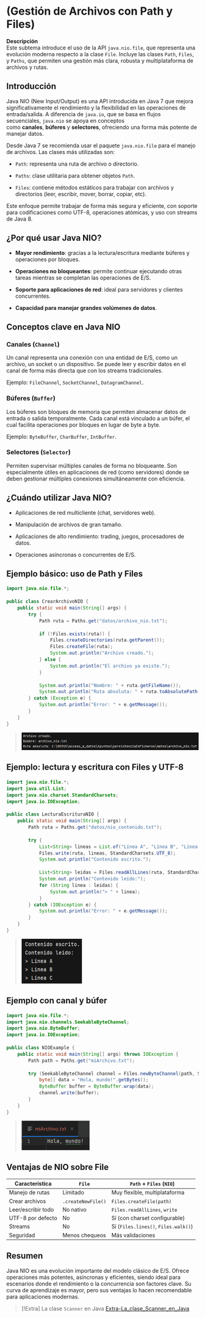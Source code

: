 # (Gestión de Archivos con Path y Files)

**Descripción**  
Este subtema introduce el uso de la API `java.nio.file`, que representa una evolución moderna respecto a la clase `File`. Incluye las clases `Path`, `Files`, y `Paths`, que permiten una gestión más clara, robusta y multiplataforma de archivos y rutas.

## Introducción

Java NIO (New Input/Output) es una API introducida en Java 7 que mejora significativamente el rendimiento y la flexibilidad en las operaciones de entrada/salida. A diferencia de `java.io`, que se basa en flujos secuenciales, `java.nio` se apoya en conceptos como **canales**, **búferes** y **selectores**, ofreciendo una forma más potente de manejar datos.

Desde Java 7 se recomienda usar el paquete `java.nio.file` para el manejo de archivos. Las clases más utilizadas son:

- `Path`: representa una ruta de archivo o directorio.
    
- `Paths`: clase utilitaria para obtener objetos `Path`.
    
- `Files`: contiene métodos estáticos para trabajar con archivos y directorios (leer, escribir, mover, borrar, copiar, etc).
    

Este enfoque permite trabajar de forma más segura y eficiente, con soporte para codificaciones como UTF-8, operaciones atómicas, y uso con streams de Java 8.

## ¿Por qué usar Java NIO?

- **Mayor rendimiento**: gracias a la lectura/escritura mediante búferes y operaciones por bloques.
    
- **Operaciones no bloqueantes**: permite continuar ejecutando otras tareas mientras se completan las operaciones de E/S.
    
- **Soporte para aplicaciones de red**: ideal para servidores y clientes concurrentes.
    
- **Capacidad para manejar grandes volúmenes de datos**.

## Conceptos clave en Java NIO

### Canales (`Channel`)

Un canal representa una conexión con una entidad de E/S, como un archivo, un socket o un dispositivo. Se puede leer y escribir datos en el canal de forma más directa que con los streams tradicionales.

Ejemplo: `FileChannel`, `SocketChannel`, `DatagramChannel`.

### Búferes (`Buffer`)

Los búferes son bloques de memoria que permiten almacenar datos de entrada o salida temporalmente. Cada canal está vinculado a un búfer, el cual facilita operaciones por bloques en lugar de byte a byte.

Ejemplo: `ByteBuffer`, `CharBuffer`, `IntBuffer`.

### Selectores (`Selector`)

Permiten supervisar múltiples canales de forma no bloqueante. Son especialmente útiles en aplicaciones de red (como servidores) donde se deben gestionar múltiples conexiones simultáneamente con eficiencia.

## ¿Cuándo utilizar Java NIO?

- Aplicaciones de red multicliente (chat, servidores web).
    
- Manipulación de archivos de gran tamaño.
    
- Aplicaciones de alto rendimiento: trading, juegos, procesadores de datos.
    
- Operaciones asíncronas o concurrentes de E/S.

## Ejemplo básico: uso de Path y Files

```java
import java.nio.file.*;

public class CrearArchivoNIO {
    public static void main(String[] args) {
        try {
            Path ruta = Paths.get("datos/archivo_nio.txt");

            if (!Files.exists(ruta)) {
                Files.createDirectories(ruta.getParent());
                Files.createFile(ruta);
                System.out.println("Archivo creado.");
            } else {
                System.out.println("El archivo ya existe.");
            }

            System.out.println("Nombre: " + ruta.getFileName());
            System.out.println("Ruta absoluta: " + ruta.toAbsolutePath());
        } catch (Exception e) {
            System.out.println("Error: " + e.getMessage());
        }
    }
}
```
>![](img/ejecucion_CrearArchivoNIO.png)

## Ejemplo: lectura y escritura con Files y UTF-8

```java
import java.nio.file.*;
import java.util.List;
import java.nio.charset.StandardCharsets;
import java.io.IOException;

public class LecturaEscrituraNIO {
    public static void main(String[] args) {
        Path ruta = Paths.get("datos/nio_contenido.txt");

        try {
            List<String> lineas = List.of("Línea A", "Línea B", "Línea C");
            Files.write(ruta, lineas, StandardCharsets.UTF_8);
            System.out.println("Contenido escrito.");

            List<String> leidas = Files.readAllLines(ruta, StandardCharsets.UTF_8);
            System.out.println("Contenido leído:");
            for (String linea : leidas) {
                System.out.println("> " + linea);
            }
        } catch (IOException e) {
            System.out.println("Error: " + e.getMessage());
        }
    }
}
```

> ![](img/ejecucion_LecturaEscrituraNIO.png)

## Ejemplo con canal y búfer

```java
import java.nio.file.*;
import java.nio.channels.SeekableByteChannel;
import java.nio.ByteBuffer;
import java.io.IOException;

public class NIOExample {
    public static void main(String[] args) throws IOException {
        Path path = Paths.get("miArchivo.txt");

        try (SeekableByteChannel channel = Files.newByteChannel(path, StandardOpenOption.WRITE, StandardOpenOption.CREATE)) {
            byte[] data = "Hola, mundo!".getBytes();
            ByteBuffer buffer = ByteBuffer.wrap(data);
            channel.write(buffer);
        }
    }
}
```

> ![](img/ejecucion_NIOExample.png)

## Ventajas de NIO sobre File

|Característica|`File`|`Path` + `Files` (`NIO`)|
|---|---|---|
|Manejo de rutas|Limitado|Muy flexible, multiplataforma|
|Crear archivos|`.createNewFile()`|`Files.createFile(path)`|
|Leer/escribir todo|No nativo|`Files.readAllLines`, `write`|
|UTF-8 por defecto|No|Sí (con charset configurable)|
|Streams|No|Sí (`Files.lines()`, `Files.walk()`)|
|Seguridad|Menos chequeos|Más validaciones|

## Resumen

Java NIO es una evolución importante del modelo clásico de E/S. Ofrece operaciones más potentes, asíncronas y eficientes, siendo ideal para escenarios donde el rendimiento o la concurrencia son factores clave. Su curva de aprendizaje es mayor, pero sus ventajas lo hacen recomendable para aplicaciones modernas.


> [!Extra] La clase `Scanner` en Java
> [Extra-La_clase_Scanner_en_Java](Extra-La_clase_Scanner_en_Java)
